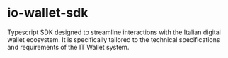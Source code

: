 # io-wallet-sdk
Typescript SDK designed to streamline interactions with the Italian digital wallet ecosystem. It is specifically tailored to the technical specifications and requirements of the IT Wallet system.
